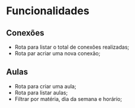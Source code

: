# Funcionalidades

## Conexões  

- Rota para listar o total de conexões realizadas;
- Rota par acriar uma nova conexão;

## Aulas

- Rota para criar uma aula;
- Rota para listar aulas;
 - Filtrar por matéria, dia da semana e horário;